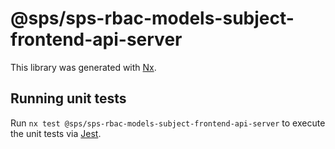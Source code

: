 # @sps/sps-rbac-models-subject-frontend-api-server

This library was generated with [Nx](https://nx.dev).

## Running unit tests

Run `nx test @sps/sps-rbac-models-subject-frontend-api-server` to execute the unit tests via [Jest](https://jestjs.io).
